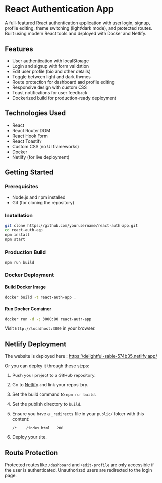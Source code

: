 # React Authentication App

A full-featured React authentication application with user login, signup, profile editing, theme switching (light/dark mode), and protected routes. Built using modern React tools and deployed with Docker and Netlify.

## Features

- User authentication with localStorage
- Login and signup with form validation
- Edit user profile (bio and other details)
- Toggle between light and dark themes
- Route protection for dashboard and profile editing
- Responsive design with custom CSS
- Toast notifications for user feedback
- Dockerized build for production-ready deployment

## Technologies Used

- React
- React Router DOM
- React Hook Form
- React Toastify
- Custom CSS (no UI frameworks)
- Docker
- Netlify (for live deployment)

## Getting Started

### Prerequisites

- Node.js and npm installed
- Git (for cloning the repository)

### Installation

```bash
git clone https://github.com/yourusername/react-auth-app.git
cd react-auth-app
npm install
npm start
```

### Production Build

```bash
npm run build
```

### Docker Deployment

#### Build Docker Image

```bash
docker build -t react-auth-app .
```

#### Run Docker Container

```bash
docker run -d -p 3000:80 react-auth-app
```

Visit `http://localhost:3000` in your browser.

## Netlify Deployment

The website is deployed here : https://delightful-sable-574b35.netlify.app/

Or you can deploy it through these steps:

1. Push your project to a GitHub repository.
2. Go to [Netlify](https://app.netlify.com/) and link your repository.
3. Set the build command to `npm run build`.
4. Set the publish directory to `build`.
5. Ensure you have a `_redirects` file in your `public/` folder with this content:

   ```
   /*    /index.html   200
   ```

6. Deploy your site.


## Route Protection

Protected routes like `/dashboard` and `/edit-profile` are only accessible if the user is authenticated. Unauthorized users are redirected to the login page.

